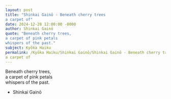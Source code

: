 ```yaml
---
layout: post
title: "Shinkai Gainō - Beneath cherry trees  
a carpet of"
date: 2024-12-28 12:00:00 -0000
author: Shinkai Gainō
quote: "Beneath cherry trees,  
a carpet of pink petals  
whispers of the past."
subject: Kyōka Haiku
permalink: /Kyōka Haiku/Shinkai Gainō/Shinkai Gainō - Beneath cherry trees  
a carpet of
---
```


Beneath cherry trees,  
a carpet of pink petals  
whispers of the past.

- Shinkai Gainō
